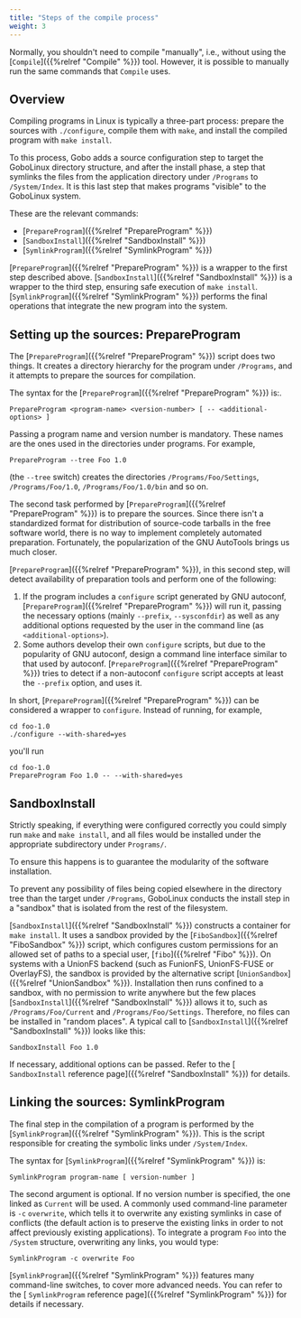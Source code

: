 ```yaml
---
title: "Steps of the compile process"
weight: 3
---
```


Normally, you shouldn't need to compile "manually", i.e., without using the
[`Compile`]({{%relref "Compile" %}}) tool. However, it is possible to manually run
the same commands that `Compile` uses.

## Overview

Compiling programs in Linux is typically a three-part process: prepare the
sources with `./configure`, compile them with `make`, and install the compiled
program with `make install`.

To this process, Gobo adds a source configuration step to target the GoboLinux
directory structure, and after the install phase, a step that symlinks the files
from the application directory under `/Programs` to `/System/Index`. It is this
last step that makes programs "visible" to the GoboLinux system.

These are the relevant commands:

-   [`PrepareProgram`]({{%relref "PrepareProgram" %}})
-   [`SandboxInstall`]({{%relref "SandboxInstall" %}})
-   [`SymlinkProgram`]({{%relref "SymlinkProgram" %}})

[`PrepareProgram`]({{%relref "PrepareProgram" %}}) is a wrapper to the first step
described above. [`SandboxInstall`]({{%relref "SandboxInstall" %}}) is a wrapper to
the third step, ensuring safe execution of `make install`.
[`SymlinkProgram`]({{%relref "SymlinkProgram" %}}) performs the final operations
that integrate the new program into the system.

## Setting up the sources: PrepareProgram

The [`PrepareProgram`]({{%relref "PrepareProgram" %}}) script does two things. It
creates a directory hierarchy for the program under `/Programs`, and it attempts
to prepare the sources for compilation.

The syntax for the [`PrepareProgram`]({{%relref "PrepareProgram" %}}) is:.

```fish
PrepareProgram <program-name> <version-number> [ -- <additional-options> ]
```

Passing a program name and version number is mandatory. These names are the ones
used in the directories under programs. For example,

```fish
PrepareProgram --tree Foo 1.0
```

(the `--tree` switch) creates the directories `/Programs/Foo/Settings`,
`/Programs/Foo/1.0`, `/Programs/Foo/1.0/bin` and so on.

The second task performed by [`PrepareProgram`]({{%relref "PrepareProgram" %}}) is
to prepare the sources. Since there isn't a standardized format for distribution
of source-code tarballs in the free software world, there is no way to implement
completely automated preparation. Fortunately, the popularization of the GNU
AutoTools brings us much closer.

[`PrepareProgram`]({{%relref "PrepareProgram" %}}), in this second step, will
detect availability of preparation tools and perform one of the following:

1.  If the program includes a `configure` script generated by GNU autoconf,
    [`PrepareProgram`]({{%relref "PrepareProgram" %}}) will run it, passing the
    necessary options (mainly `--prefix`, `--sysconfdir`) as well as any
    additional options requested by the user in the command line (as
    `<additional-options>`).
2.  Some authors develop their own `configure` scripts, but due to the
    popularity of GNU autoconf, design a command line interface similar to that
    used by autoconf. [`PrepareProgram`]({{%relref "PrepareProgram" %}}) tries to
    detect if a non-autoconf `configure` script accepts at least the `--prefix`
    option, and uses it.

In short, [`PrepareProgram`]({{%relref "PrepareProgram" %}}) can be considered a
wrapper to `configure`. Instead of running, for example,

```fish
cd foo-1.0
./configure --with-shared=yes
```

you'll run

```fish
cd foo-1.0
PrepareProgram Foo 1.0 -- --with-shared=yes
```

## SandboxInstall

Strictly speaking, if everything were configured correctly you could simply run
`make` and `make install`, and all files would be installed under the
appropriate subdirectory under `Programs/`.

To ensure this happens is to guarantee the modularity of the software
installation.

To prevent any possibility of files being copied elsewhere in the directory tree
than the target under `/Programs`, GoboLinux conducts the install step in a
"sandbox" that is isolated from the rest of the filesystem.

[`SandboxInstall`]({{%relref "SandboxInstall" %}}) constructs a container for
`make install`. It uses a sandbox provided by the
[`FiboSandbox`]({{%relref "FiboSandbox" %}}) script, which configures custom
permissions for an allowed set of paths to a special user,
[`fibo`]({{%relref "Fibo" %}}). On systems with a UnionFS backend (such as
FunionFS, UnionFS-FUSE or OverlayFS), the sandbox is provided by the alternative
script [`UnionSandbox`]({{%relref "UnionSandbox" %}}). Installation then runs
confined to a sandbox, with no permission to write anywhere but the few places
[`SandboxInstall`]({{%relref "SandboxInstall" %}}) allows it to, such as
`/Programs/Foo/Current` and `/Programs/Foo/Settings`. Therefore, no files can be
installed in "random places". A typical call to
[`SandboxInstall`]({{%relref "SandboxInstall" %}}) looks like this:

```fish
SandboxInstall Foo 1.0
```

If necessary, additional options can be passed. Refer to the [ `SandboxInstall`
reference page]({{%relref "SandboxInstall" %}}) for details.

## Linking the sources: SymlinkProgram

The final step in the compilation of a program is performed by the
[`SymlinkProgram`]({{%relref "SymlinkProgram" %}}). This is the script responsible
for creating the symbolic links under `/System/Index`.

The syntax for [`SymlinkProgram`]({{%relref "SymlinkProgram" %}}) is:

```fish
SymlinkProgram program-name [ version-number ]
```

The second argument is optional. If no version number is specified, the one
linked as `Current` will be used. A commonly used command-line parameter is `-c`
`overwrite`, which tells it to overwrite any existing symlinks in case of
conflicts (the default action is to preserve the existing links in order to not
affect previously existing applications). To integrate a program `Foo` into the
`/System` structure, overwriting any links, you would type:

```fish
SymlinkProgram -c overwrite Foo
```

[`SymlinkProgram`]({{%relref "SymlinkProgram" %}}) features many command-line
switches, to cover more advanced needs. You can refer to the [ `SymlinkProgram`
reference page]({{%relref "SymlinkProgram" %}}) for details if necessary.
